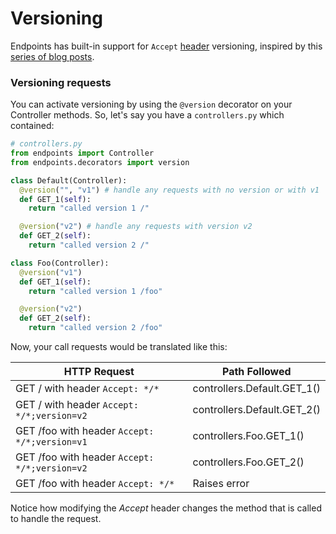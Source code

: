 # Versioning


Endpoints has built-in support for `Accept` [header](http://www.w3.org/Protocols/rfc2616/rfc2616-sec14.html) versioning, inspired by this [series of blog posts](http://urthen.github.io/2013/05/09/ways-to-version-your-api/).


### Versioning requests

You can activate versioning by using the `@version` decorator on your Controller methods. So, let's say you have a `controllers.py` which contained:


```python
# controllers.py
from endpoints import Controller
from endpoints.decorators import version

class Default(Controller):
  @version("", "v1") # handle any requests with no version or with v1
  def GET_1(self):
    return "called version 1 /"

  @version("v2") # handle any requests with version v2
  def GET_2(self):
    return "called version 2 /"

class Foo(Controller):
  @version("v1")
  def GET_1(self):
    return "called version 1 /foo"

  @version("v2")
  def GET_2(self):
    return "called version 2 /foo"
```

Now, your call requests would be translated like this:

|HTTP Request                                    | Path Followed                   |
|----------------------------------------------- | ------------------------------- |
|GET / with header `Accept: */*`                 | controllers.Default.GET_1()     |
|GET / with header `Accept: */*;version=v2`      | controllers.Default.GET_2()     |
|GET /foo with header `Accept: */*;version=v1`   | controllers.Foo.GET_1()         |
|GET /foo with header `Accept: */*;version=v2`   | controllers.Foo.GET_2()         |
|GET /foo with header `Accept: */*`              | Raises error                    |

Notice how modifying the _Accept_ header changes the method that is called to handle the request.

